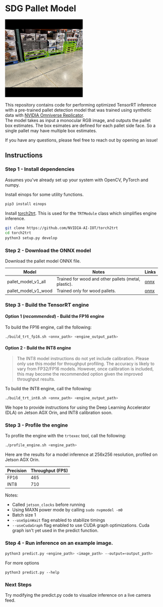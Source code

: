 # SDG Pallet Model

<img src="images/test_image_1_output.jpg" height="256"/>

This repository contains code for performing optimized TensorRT inference with a pre-trained
 pallet detection model that was trained using synthetic data with [NVIDIA Omniverse Replicator](https://developer.nvidia.com/omniverse/replicator).  
 The model takes as input a monocular RGB image, and outputs the pallet box estimates.  The box esimates
are defined for each pallet side face.  So a single pallet may have multiple box
estimates. 

If you have any questions, please feel free to reach out by opening an issue!

## Instructions

### Step 1 - Install dependencies

Assumes you've already set up your system with OpenCV, PyTorch and numpy.

Install einops for some utility functions.

```bash
pip3 install einops
```

Install [torch2trt](https://github.com/NVIDIA-AI-IOT/torch2trt).  This is used
for the ``TRTModule`` class which simplifies engine inference.

```bash
git clone https://github.com/NVIDIA-AI-IOT/torch2trt
cd torch2trt
python3 setup.py develop
```

### Step 2 - Download the ONNX model

Download the pallet model ONNX file.  

| Model | Notes | Links |
|-------|-------|-------|
| pallet_model_v1_all | Trained for wood and other pallets (metal, plastic). | [onnx](https://drive.google.com/file/d/1Vsl7s5YhBFxkTkd3UYYgPWFCLNRm_O_Q/view?usp=share_link) |
| pallet_model_v1_wood | Trained only for wood pallets. | [onnx](https://drive.google.com/file/d/1Fd1gS7NYkWHPhUn7iZLK43hLQ1qDkuvb/view?usp=share_link) |


### Step 3 - Build the TensorRT engine


#### Option 1 (*recommended*) - Build the FP16 engine 

To build the FP16 engine, call the following:

```bash
./build_trt_fp16.sh <onnx_path> <engine_output_path>
```


#### Option 2 - Build the INT8 engine 

> The INT8 model instructions do not yet include calibration.  Please only use 
> this model for throughput profiling.  The accuracy is likely to vary from 
> FP32/FP16 models.  However, once calibration is included, this may become
> the recommended option given the improved throughput results.
   
To build the INT8 engine, call the following:

```bash
./build_trt_int8.sh <onnx_path> <engine_output_path>
```

We hope to provide instructions for using the Deep Learning Accelerator (DLA)
on Jetson AGX Orin, and INT8 calibration soon.

### Step 3 - Profile the engine

To profile the engine with the ``trtexec`` tool, call the following:

```bash
./profile_engine.sh <engine_path>
```

Here are the results for a model inference at 256x256 resolution, 
profiled on Jetson AGX Orin.

<a id="throughput_results"/>

| Precision | Throughput (FPS) |
|-----------|------------------|
| FP16      | 465              |
| INT8      | 710              |

Notes:

- Called ``jetson_clocks`` before running
- Using MAXN power mode by calling ``sudo nvpmodel -m0``
- Batch size 1
- ``--useSpinWait`` flag enabled to stabilize timings
- ``--useCudaGraph`` flag enabled to use CUDA graph optimizations.  Cuda graph
  isn't yet used in the predict function.

### Step 4 - Run inference on an example image.


```bash
python3 predict.py <engine_path> <image_path> --output=<output_path>
```

For more options

```
python3 predict.py --help
```

### Next Steps

Try modifying the predict.py code to visualize inference on a live camera feed.
